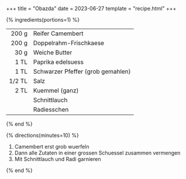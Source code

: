+++
title = "Obazda"
date = 2023-06-27
template = "recipe.html"
+++

{% ingredients(portions=1) %}

|        |                                   |
|-:      |:-                                 |
| 200 g  | Reifer Camembert                  |
| 200 g  | Doppelrahm-Frischkaese            |
| 30 g   | Weiche Butter                     |
| 1 TL   | Paprika edelsuess                 |
| 1 TL   | Schwarzer Pfeffer (grob gemahlen) |
| 1/2 TL | Salz                              |
| 2 TL   | Kuemmel (ganz)                    |
|        | Schnittlauch                      |
|        | Radiesschen                       |

{% end %}

{% directions(minutes=10) %}

1. Camembert erst grob wuerfeln
2. Dann alle Zutaten in einer grossen Schuessel zusammen vermengen
3. Mit Schnittlauch und Radi garnieren

{% end %}


